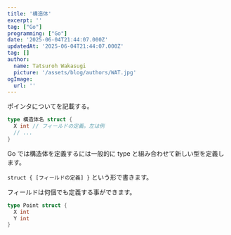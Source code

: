 ```yaml
---
title: '構造体'
excerpt: ''
tag: ["Go"]
programming: ["Go"]
date: '2025-06-04T21:44:07.000Z'
updatedAt: '2025-06-04T21:44:07.000Z'
tag: []
author:
  name: Tatsuroh Wakasugi
  picture: '/assets/blog/authors/WAT.jpg'
ogImage:
  url: ''
---
```


ポインタについてを記載する。

<div class="note_content_by_programming_language" id="note_content_Go">

```go
type 構造体名 struct {
  X int // フィールドの定義。左は例
  // ...
}
```

Go では構造体を定義するには一般的に type と組み合わせて新しい型を定義します。

`struct { [フィールドの定義] }` という形で書きます。

フィールドは何個でも定義する事ができます。

```go
type Point struct {
  X int
  Y int
}
```

</div>
